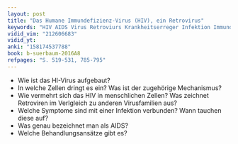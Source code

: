 ```yaml
---
layout: post
title: "Das Humane Immundefizienz-Virus (HIV), ein Retrovirus"
keywords: "HIV AIDS Virus Retroviurs Krankheitserreger Infektion Immundefizienz Immunsystem"
vidid_vim: "212606683"
vidid_yt:
anki: "158174537788"
book: b-suerbaum-2016A8
refpages: "S. 519-531, 785-795"
---
```

- Wie ist das HI-Virus aufgebaut?
- In welche Zellen dringt es ein? Was ist der zugehörige Mechanismus?
- Wie vermehrt sich das HIV in menschlichen Zellen? Was zeichnet Retroviren im Verlgleich zu anderen Virusfamilien aus?
- Welche Symptome sind mit einer Infektion verbunden? Wann tauchen diese auf?
- Was genau bezeichnet man als AIDS?
- Welche Behandlungsansätze gibt es?
